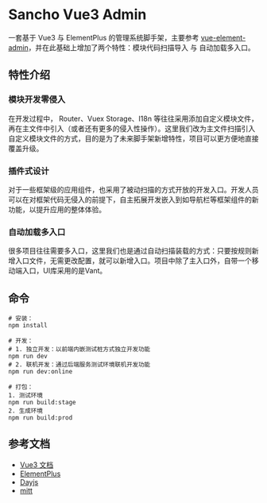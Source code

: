 # Sancho Vue3 Admin

一套基于 Vue3 与 ElementPlus 的管理系统脚手架，主要参考 [vue-element-admin](https://github.com/PanJiaChen/vue-element-admin)，并在此基础上增加了两个特性：模块代码扫描导入 与 自动加载多入口。

## 特性介绍

### 模块开发零侵入

在开发过程中， Router、Vuex Storage、I18n 等往往采用添加自定义模块文件，再在主文件中引入（或者还有更多的侵入性操作）。这里我们改为主文件扫描引入自定义模块文件的方式，目的是为了未来脚手架新增特性，项目可以更方便地直接覆盖升级。

### 插件式设计

对于一些框架级的应用组件，也采用了被动扫描的方式开放的开发入口。开发人员可以在对框架代码无侵入的前提下，自主拓展开发嵌入到如导航栏等框架组件的新功能，以提升应用的整体体验。

### 自动加载多入口

很多项目往往需要多入口，这里我们也是通过自动扫描装载的方式：只要按规则新增入口文件，无需更改配置，就可以新增入口。项目中除了主入口外，自带一个移动端入口，UI库采用的是Vant。

## 命令

```
# 安装：
npm install

# 开发：
# 1. 独立开发：以前端内嵌测试桩方式独立开发功能
npm run dev
# 2. 联机开发：通过后端服务测试环境联机开发功能
npm run dev:online

# 打包：
1. 测试环境
npm run build:stage
2. 生成环境
npm run build:prod
```

## 参考文档

- [Vue3 文档](https://vue3js.cn/docs/zh/) 
- [ElementPlus](https://element-plus.gitee.io/#/zh-CN/component/installation) 
- [Dayjs](https://dayjs.gitee.io/docs/zh-CN/installation/installation)
- [mitt](https://github.com/developit/mitt)